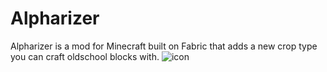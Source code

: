 # Alpharizer
Alpharizer is a mod for Minecraft built on Fabric that adds a new crop type you can craft oldschool blocks with.
![icon](https://user-images.githubusercontent.com/126724015/222598250-cfdcb0f5-2da5-40db-bc59-7caca7451498.png)
